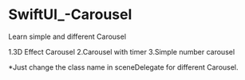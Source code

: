 # SwiftUI_-Carousel
Learn simple and different Carousel 

  1.3D Effect Carousel
  2.Carousel with timer
  3.Simple number carousel 


*Just change the class name in sceneDelegate for different Carousel. 
